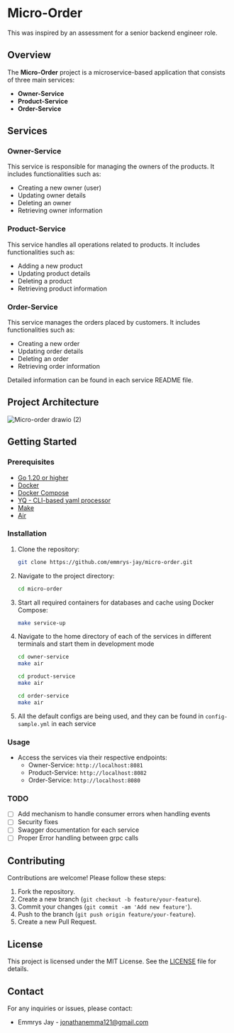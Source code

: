 # Micro-Order
This was inspired by an assessment for a senior backend engineer role.

## Overview
The **Micro-Order** project is a microservice-based application that consists of three main services:
- **Owner-Service**
- **Product-Service**
- **Order-Service**

## Services

### Owner-Service
This service is responsible for managing the owners of the products. It includes functionalities such as:
- Creating a new owner (user)
- Updating owner details
- Deleting an owner
- Retrieving owner information

### Product-Service
This service handles all operations related to products. It includes functionalities such as:
- Adding a new product
- Updating product details
- Deleting a product
- Retrieving product information

### Order-Service
This service manages the orders placed by customers. It includes functionalities such as:
- Creating a new order
- Updating order details
- Deleting an order
- Retrieving order information

Detailed information can be found in each service README file.

## Project Architecture
![Micro-order drawio (2)](https://github.com/user-attachments/assets/9c5f58e7-bcd7-4858-9070-4b540a99323c)


## Getting Started

### Prerequisites
- [Go 1.20 or higher](https://go.dev/)
- [Docker](https://www.docker.com/)
- [Docker Compose](https://docs.docker.com/compose/)
- [YQ - CLI-based yaml processor](https://github.com/mikefarah/yq)
- [Make](https://www.gnu.org/software/make/)
- [Air](https://github.com/air-verse/air)

### Installation
1. Clone the repository:
    ```sh
    git clone https://github.com/emmrys-jay/micro-order.git
    ```
2. Navigate to the project directory:
    ```sh
    cd micro-order
    ```
3. Start all required containers for databases and cache using Docker Compose:
    ```sh
    make service-up
    ```
4. Navigate to the home directory of each of the services in different terminals and start them in development mode
    ```sh
    cd owner-service
    make air

    cd product-service
    make air

    cd order-service
    make air
    ```
5. All the default configs are being used, and they can be found in `config-sample.yml` in each service 

### Usage
- Access the services via their respective endpoints:
  - Owner-Service: `http://localhost:8081`
  - Product-Service: `http://localhost:8082`
  - Order-Service: `http://localhost:8080`

### TODO
- [ ] Add mechanism to handle consumer errors when handling events
- [ ] Security fixes
- [ ] Swagger documentation for each service
- [ ] Proper Error handling between grpc calls

## Contributing
Contributions are welcome! Please follow these steps:
1. Fork the repository.
2. Create a new branch (`git checkout -b feature/your-feature`).
3. Commit your changes (`git commit -am 'Add new feature'`).
4. Push to the branch (`git push origin feature/your-feature`).
5. Create a new Pull Request.

## License
This project is licensed under the MIT License. See the [LICENSE](LICENSE) file for details.

## Contact
For any inquiries or issues, please contact:
- Emmrys Jay - [jonathanemma121@gmail.com](jonathanemma121@gmail.com)
